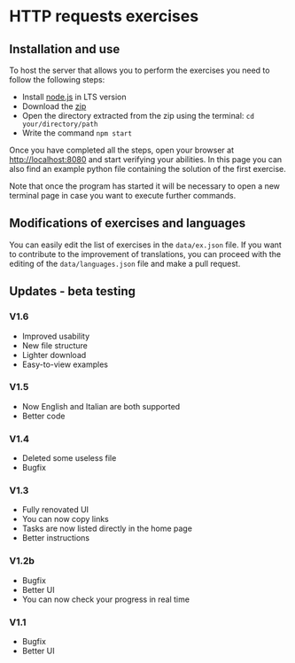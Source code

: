 # HTTP requests exercises

## Installation and use

To host the server that allows you to perform the exercises you need to follow the following steps:
 - Install [node.js](https://nodejs.org/en/) in LTS version
 - Download the [zip](https://github.com/luca31/HTTP-requests-exercises/archive/beta.zip)
 - Open the directory extracted from the zip using the terminal: `cd your/directory/path`
 - Write the command `npm start`

Once you have completed all the steps, open your browser at [http://localhost:8080](http://localhost:8080) and start verifying your abilities. In this page you can also find an example python file containing the solution of the first exercise.

Note that once the program has started it will be necessary to open a new terminal page in case you want to execute further commands.


## Modifications of exercises and languages

You can easily edit the list of exercises in the `data/ex.json` file. If you want to contribute to the improvement of translations, you can proceed with the editing of the `data/languages.json` file and make a pull request.


## Updates - beta testing

### V1.6
 - Improved usability
 - New file structure
 - Lighter download
 - Easy-to-view examples

### V1.5
 - Now English and Italian are both supported
 - Better code 

### V1.4
 - Deleted some useless file
 - Bugfix

### V1.3
 - Fully renovated UI
 - You can now copy links
 - Tasks are now listed directly in the home page
 - Better instructions

### V1.2b
 - Bugfix
 - Better UI
 - You can now check your progress in real time

### V1.1
 - Bugfix
 - Better UI
